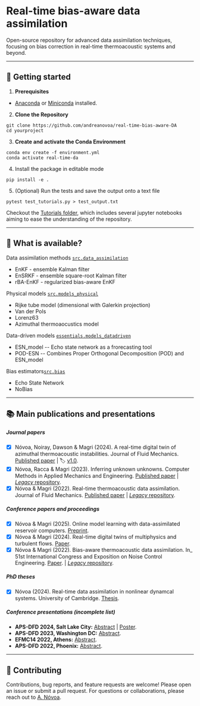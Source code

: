 # Real-time bias-aware data assimilation


Open-source repository for advanced data assimilation techniques, focusing on bias correction in real-time thermoacoustic systems and beyond. 


--- 

## 🚀 Getting started

1. **Prerequisites**

- [Anaconda](https://www.anaconda.com/products/distribution) or [Miniconda](https://docs.conda.io/en/latest/miniconda.html) installed.

2. **Clone the Repository**
```
git clone https://github.com/andreanovoa/real-time-bias-aware-DA
cd yourproject
```

3. **Create and activate the Conda Environment** 
```
conda env create -f environment.yml
conda activate real-time-da
```

4. Install the package in editable mode 
```
pip install -e .
```

5. (Optional) Run the tests and save the output onto a text file
```
pytest test_tutorials.py > test_output.txt
```

Checkout the [Tutorials folder](https://github.com/andreanovoa/real-time-bias-aware-DA/tree/main/tutorials), which includes several jupyter notebooks aiming to ease the understanding of the repository.



---


## 🌟 What is available?
   Data assimilation methods [`src.data_assimilation`](https://github.com/andreanovoa/real-time-bias-aware-DA/blob/main/src/DA.py)
   * EnKF - ensemble Kalman filter
   * EnSRKF - ensemble square-root Kalman filter
   * rBA-EnKF - regularized bias-aware EnKF
   
   Physical models [`src.models_physical`](https://github.com/andreanovoa/real-time-bias-aware-DA/blob/main/src/models_physical.py)
   * Rijke tube model (dimensional with Galerkin projection)
   * Van der Pols
   * Lorenz63
   * Azimuthal thermoaocustics model
   
   Data-driven models [`essentials.models_datadriven`](https://github.com/andreanovoa/real-time-bias-aware-DA/blob/main/essentials/models_datadriven.py)
   * ESN_model -- Echo state network as a frorecasting tool
   * POD-ESN -- Combines Proper Orthogonal Decomposition (POD) and ESN_model
    
   Bias estimators[`src.bias`](https://github.com/andreanovoa/real-time-bias-aware-DA/blob/main/src/bias.py)
   * Echo State Network
   * NoBias


<!-- ---
## 📂 Structure
```

yourproject/
├── data/     # (if applicable) Data files
├── docs/     # Doocuments and media used in the notebooks
├── results/  # (if applicable) Any results generated will be stored here
├── scripts/  # Includes the files which run by themselves (e.g., main files, tutorials)
│   ├── mains/
│   │   └── default_parameters/
│   ├── post_process/ 
│   └── tutorials/ 
│       └── introduction/
├── src/  # Source code including all the objects, classes and functions required in scripts
│   ├── ML_models/
│   │   │── EchoStateNetwork.py
│   │   └── POD.py
│   ├── bias.py
│   ├── create.py
│   ├── DA.py
│   ├── model.py
│   ├── models_datadriven.py
│   ├── models_physics.py
│   ├── plot_fns.py
│   ├── run.py
│   └── util.py
├── tests  # Unit tests
├─ environment.yml # Conda environment definition
├─ setup.py # Python package setup
└─ README.md # This file

``` -->



---

## 📚 Main publications and presentations

##### Journal papers

- [x] Nóvoa, Noiray, Dawson & Magri (2024). A real-time digital twin of azimuthal thermoacoustic instabilities. Journal of Fluid Mechanics. [Published paper](https://doi.org/10.1017/jfm.2024.1052) |  🏷️ [v1.0](https://github.com/andreanovoa/real-time-bias-aware-DA/releases/tag/v1.0). 
- [x] Nóvoa, Racca & Magri (2023). Inferring unknown unknowns. Computer Methods in Applied Mechanics and Engineering. [Published paper](https://doi.org/10.1016/j.cma.2023.116502) | [_Legacy_ repository](https://github.com/MagriLab/rBA-EnKF).
- [x] Nóvoa & Magri (2022). Real-time thermoacoustic data assimilation. Journal of Fluid Mechanics. [Published paper](https://doi.org/10.1017/jfm.2022.653) | [_Legacy_ repository](https://github.com/MagriLab/Real-time-TA-DA).

##### Conference papers and proceedings
- [x] Nóvoa & Magri (2025). Online model learning with data-assimilated reservoir computers. [Preprint](https://doi.org/10.48550/arXiv.2504.16767).  
- [x] Nóvoa & Magri (2024). Real-time digital twins of multiphysics and turbulent flows. [Paper](https://web.stanford.edu/group/ctr/ctrsp24/ii11_NOVOA.pdf).
- [x] Nóvoa & Magri (2022). Bias-aware thermoacoustic data assimilation. In_ 51st International Congress and Exposition on Noise Control Engineering. [Paper](https://az659834.vo.msecnd.net/eventsairwesteuprod/production-inconference-public/808b4f8c38f944d188db8a326a98c65c). | [_Legacy_ repository](https://github.com/MagriLab/IN22-Bias-aware-TADA).

##### PhD theses
- [x] Nóvoa (2024). Real-time data assimilation in nonlinear dynamcal systems. University of Cambridge. [Thesis](https://doi.org/10.17863/CAM.113001). 

##### Conference presentations _(incomplete list)_
- **APS-DFD 2024, Salt Lake City:** [Abstract](https://meetings.aps.org/Meeting/DFD24/Session/C02.14) | [Poster](https://github.com/user-attachments/files/17966063/APS-poster-final-version.pdf).
- **APS-DFD 2023, Washington DC:** [Abstract](https://meetings.aps.org/Meeting/DFD23/Session/L30.8).
- **EFMC14 2022, Athens:** [Abstract](https://euromech.org/conferences/proceedings.htm).
- **APS-DFD 2022, Phoenix:** [Abstract](https://meetings.aps.org/Meeting/DFD22/Session/G12.4).

--- 
## 🤝 Contributing

Contributions, bug reports, and feature requests are welcome! Please open an issue or submit a pull request. For questions or collaborations, please reach out to [A. Nóvoa](https://scholar.google.com/citations?user=X0TjtAgAAAAJ&hl=en).
